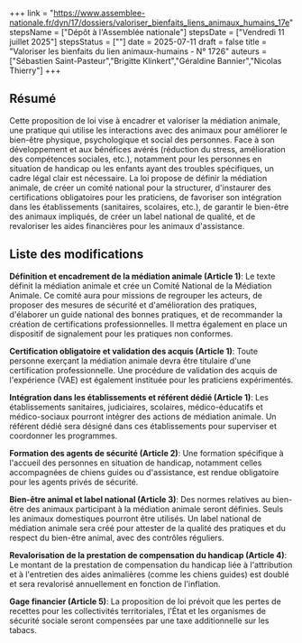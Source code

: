 +++
link = "https://www.assemblee-nationale.fr/dyn/17/dossiers/valoriser_bienfaits_liens_animaux_humains_17e"
stepsName = ["Dépôt à l'Assemblée nationale"]
stepsDate = ["Vendredi 11 juillet 2025"]
stepsStatus = [""]
date = 2025-07-11
draft = false
title = "Valoriser les bienfaits du lien animaux-humains - N° 1726"
auteurs = ["Sébastien Saint-Pasteur","Brigitte Klinkert","Géraldine Bannier","Nicolas Thierry"]
+++

## Résumé

Cette proposition de loi vise à encadrer et valoriser la médiation animale, une pratique qui utilise les interactions avec des animaux pour améliorer le bien-être physique, psychologique et social des personnes. Face à son développement et aux bénéfices avérés (réduction du stress, amélioration des compétences sociales, etc.), notamment pour les personnes en situation de handicap ou les enfants ayant des troubles spécifiques, un cadre légal clair est nécessaire. La loi propose de définir la médiation animale, de créer un comité national pour la structurer, d'instaurer des certifications obligatoires pour les praticiens, de favoriser son intégration dans les établissements (sanitaires, scolaires, etc.), de garantir le bien-être des animaux impliqués, de créer un label national de qualité, et de revaloriser les aides financières pour les animaux d'assistance.

## Liste des modifications

**Définition et encadrement de la médiation animale (Article 1)**: Le texte définit la médiation animale et crée un Comité National de la Médiation Animale. Ce comité aura pour missions de regrouper les acteurs, de proposer des mesures de sécurité et d'amélioration des pratiques, d'élaborer un guide national des bonnes pratiques, et de recommander la création de certifications professionnelles. Il mettra également en place un dispositif de signalement pour les pratiques non conformes.

**Certification obligatoire et validation des acquis (Article 1)**: Toute personne exerçant la médiation animale devra être titulaire d'une certification professionnelle. Une procédure de validation des acquis de l'expérience (VAE) est également instituée pour les praticiens expérimentés.

**Intégration dans les établissements et référent dédié (Article 1)**: Les établissements sanitaires, judiciaires, scolaires, médico-éducatifs et médico-sociaux pourront intégrer des actions de médiation animale. Un référent dédié sera désigné dans ces établissements pour superviser et coordonner les programmes.

**Formation des agents de sécurité (Article 2)**: Une formation spécifique à l'accueil des personnes en situation de handicap, notamment celles accompagnées de chiens guides ou d'assistance, est rendue obligatoire pour les agents privés de sécurité.

**Bien-être animal et label national (Article 3)**: Des normes relatives au bien-être des animaux participant à la médiation animale seront définies. Seuls les animaux domestiques pourront être utilisés. Un label national de médiation animale sera créé pour attester de la qualité des pratiques et du respect du bien-être animal, avec des contrôles réguliers.

**Revalorisation de la prestation de compensation du handicap (Article 4)**: Le montant de la prestation de compensation du handicap liée à l'attribution et à l'entretien des aides animalières (comme les chiens guides) est doublé et sera revalorisé annuellement en fonction de l'inflation.

**Gage financier (Article 5)**: La proposition de loi prévoit que les pertes de recettes pour les collectivités territoriales, l'État et les organismes de sécurité sociale seront compensées par une taxe additionnelle sur les tabacs.
